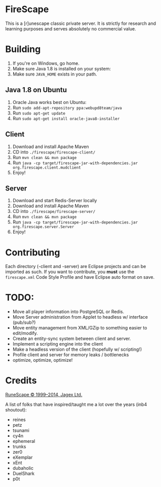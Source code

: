 # FireScape

This is a [r]unescape classic private server. It is strictly for research and learning purposes and serves absolutely no commercial value.

# Building
 1. If you're on Windows, go home.
 2. Make sure Java 1.8 is installed on your system:
 3. Make sure `JAVA_HOME` exists in your path.
 
## Java 1.8 on Ubuntu
 1. Oracle Java works best on Ubuntu:
 2. Run `sudo add-apt-repository ppa:webupd8team/java`
 3. Run `sudo apt-get update`
 4. Run `sudo apt-get install oracle-java8-installer`
 
## Client
 1. Download and install Apache Maven
 2. CD into `./firescape/firescape-client/`
 2. Run `mvn clean && mvn package`
 3. Run `java -cp target/firescape-jar-with-dependencies.jar org.firescape.client.mudclient`
 4. Enjoy!
 
## Server
 1. Download and start Redis-Server locally
 2. Download and install Apache Maven
 3. CD into `./firescape/firescape-server/`
 4. Run `mvn clean && mvn package`
 5. Run `java -cp target/firescape-jar-with-dependencies.jar org.firescape.server.Server`
 6. Enjoy!
 
# Contributing
Each directory (-client and -server) are Eclipse projects and can be imported as such. If you want to contribute, you **must** use the `firescape.xml` Code Style Profile and have Eclipse auto format on save.

# TODO:

 * Move all player information into PostgreSQL or Redis.
 * Move Server administration from Applet to headless w/ interface (pub/sub?)
 * Move entity management from XML/GZip to something easier to edit/modify.
 * Create an entity-sync system between client and server.
 * Implement a scripting engine into the client
 * Make a headless version of the client (hopefully w/ scripting!)
 * Profile client and server for memory leaks / bottlenecks
 * optimize, optimize, optimize!
   
# Credits

[RuneScape © 1999–2014, Jagex Ltd.](https://www.runescape.com)

A list of folks that have inspired/taught me a lot over the years (inb4 shoutout):
 * reines
 * petz
 * tsunami
 * cy4n
 * ephemeral
 * trunks
 * zer0
 * eXemplar
 * xEnt
 * dubaholic
 * DuelShark
 * p0t
